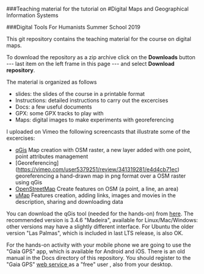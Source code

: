 ###Teaching material for  the tutorial on
#Digital Maps and Geographical Information Systems

###Digital Tools For Humanists Summer School 2019

This git repository contains the teaching material for the course on digital maps.

To download the repository as a zip archive click on the **Downloads** button --- last item on the left frame in this page --- and select **Download repository**.

The material is organized as follows

- slides: the slides of the course in a printable format
- Instructions: detailed instructions to carry out the excercises
- Docs: a few useful documents
- GPX: some GPX tracks to play with
- Maps: digital images to make experiments with georeferencing

I uploaded on Vimeo the following screencasts that illustrate some of the excercises:

- [qGis](https://vimeo.com/user5379251/review/340683752/1e15a8e3c8) Map creation with OSM raster, a new layer added with one point, point attributes management
- [Georeferencing] (https://vimeo.com/user5379251/review/341319281/e4d4cb71ec) georeferencing a hand-drawn map in png format over a OSM raster using qGis
- [OpenStreetMap](https://vimeo.com/user5379251/review/340684023/0a081f6602)  Create features on OSM (a point, a line, an area)
- [uMap](https://vimeo.com/user5379251/review/340683865/d4ae52ccc8) Features creation, adding links, images and movies in the description, sharing and downloading data

You can download the qGis tool (needed for the hands-on) from
[here](https://qgis.org/it/site/forusers/download.html). The recommended version is 3.4.6 "Madeira", available for Linux/Mac/Windows: other versions may have a slightly different interface. For Ubuntu the older version "Las Palmas", which is included in last LTS release, is also OK.

For the hands-on activity with your mobile phone we are going to use the "Gaia GPS" app, which is available for Android and iOS. There is an old manual in the Docs directory of this repository. You should register to the "Gaia GPS"  [web service ](https://www.gaiagps.com/login/) as a "free" user , also from your desktop.
